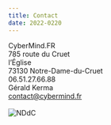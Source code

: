 ```yaml
---
title: Contact
date: 2022-0220
---
```


CyberMind.FR \
785 route du Cruet \
l’Église \
73130 Notre-Dame-du-Cruet \
06.51.27.66.88 \
Gérald Kerma \
<contact@cybermind.fr> \
\
![NDdC](/uplaods/images/NDDC_H240.png "NDdC")


